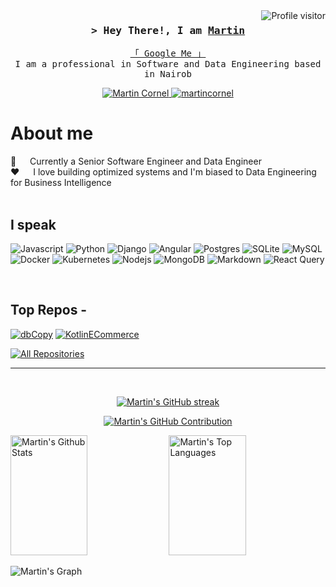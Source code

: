 
<a href="https://komarev.com/ghpvc/?username=ocornel">
  <img align="right" src="https://komarev.com/ghpvc/?username=ocornel&label=Visitors&color=0e75b6&style=flat" alt="Profile visitor" />
</a>



<!-- Intro  -->
<h3 align="center">
        <samp>&gt; Hey There!, I am
                <b><a target="_blank" href="https://mcornel.com">Martin</a></b>
        </samp>
</h3>


<p align="center"> 
  <samp>
    <a href="https://www.google.com/search?q=Martin+Cornel&oq=Martin+Cornel">「 Google Me 」</a>
    <br>
    I am a professional in Software and Data Engineering based in Nairob
    <br>
  </samp>
</p>

<p align="center">
 <a href="https://mcornel.com" target="blank">
  <img src="https://img.shields.io/badge/Website-DC143C?style=for-the-badge&logo=medium&logoColor=white" alt="Martin Cornel" />
 </a>
 <a href="https://linkedin.com/in/martincornel" target="_blank">
  <img src="https://img.shields.io/badge/LinkedIn-0077B5?style=for-the-badge&logo=linkedin&logoColor=white" alt="martincornel"/>
  </a> 
</p>

<!-- About Section -->
 # About me
 
<p>
 <!-- <img align="right" width="350" src="/assets/programmer.gif" alt="Coding gif" /> -->
  
 💼️ &emsp; Currently a Senior Software Engineer and Data Engineer <br/>
 ❤️ &emsp; I love building optimized systems and I'm biased to Data Engineering for Business Intelligence<br/><br/>

[//]: # ( 📧 &emsp; Reach me anytime: mrtncornel@gmail.com<br/><br/>)

</p>

## I speak

<!-- , , , PHP, Laravel,, , , CouchDB, MongoDB, Git, , REST, Kotlin, Superset, NiFi, Tableau, NGINX, ,  -->

![Javascript](https://img.shields.io/badge/Javascript-F0DB4F?style=for-the-badge&labelColor=black&logo=javascript&logoColor=F0DB4F)
![Python](https://img.shields.io/badge/python-3670A0?style=for-the-badge&logo=python&logoColor=ffdd54)
![Django](https://img.shields.io/badge/django-%23092E20.svg?style=for-the-badge&logo=django&logoColor=white)
![Angular](https://img.shields.io/badge/angular-%23DD0031.svg?style=for-the-badge&logo=angular&logoColor=white)
![Postgres](https://img.shields.io/badge/postgres-%23316192.svg?style=for-the-badge&logo=postgresql&logoColor=white) 
![SQLite](https://img.shields.io/badge/sqlite-%2307405e.svg?style=for-the-badge&logo=sqlite&logoColor=white) 
![MySQL](https://img.shields.io/badge/mysql-%2300f.svg?style=for-the-badge&logo=mysql&logoColor=white) 
![Docker](https://img.shields.io/badge/docker-%230db7ed.svg?style=for-the-badge&logo=docker&logoColor=white) 
![Kubernetes](https://img.shields.io/badge/kubernetes-%23326ce5.svg?style=for-the-badge&logo=kubernetes&logoColor=white)
![Nodejs](https://img.shields.io/badge/Nodejs-3C873A?style=for-the-badge&labelColor=black&logo=node.js&logoColor=3C873A)
![MongoDB](https://img.shields.io/badge/MongoDB-4EA94B?style=for-the-badge&logo=mongodb&logoColor=white)
![Markdown](https://img.shields.io/badge/Markdown-000000?style=for-the-badge&logo=markdown&logoColor=white)
![React Query](https://img.shields.io/badge/-React_Query-FF4154?style=for-the-badge&logo=react%20query&logoColor=white)

<br/>

## Top Repos -
[![dbCopy](https://github-readme-stats.vercel.app/api/pin/?username=ocornel&repo=db_copy&border_color=7F3FBF&bg_color=0D1117&title_color=C9D1D9&text_color=8B949E&icon_color=7F3FBF)](https://github.com/ocornel/db_copy)
[![KotlinECommerce](https://github-readme-stats.vercel.app/api/pin/?username=ocornel&repo=kotlin_ecommerce&border_color=7F3FBF&bg_color=0D1117&title_color=C9D1D9&text_color=8B949E&icon_color=7F3FBF)](https://github.com/ocornel/Kotlin_eCommerce)

[//]: # ([![My Web]&#40;https://github-readme-stats.vercel.app/api/pin/?username=ocornel&repo=mcornel.com&border_color=7F3FBF&bg_color=0D1117&title_color=C9D1D9&text_color=8B949E&icon_color=7F3FBF&#41;]&#40;https://github.com/ocornel/mcornel.com&#41;)

<p align="left">
  <a href="https://github.com/ocornel?tab=repositories" target="_blank"><img alt="All Repositories" title="All Repositories" src="https://img.shields.io/badge/-All%20Repos-2962FF?style=for-the-badge&logo=koding&logoColor=white"/></a>
</p>

<hr/>
<br/>

<p align="center">
  <a href="https://github.com/ocornel">
    <img src="https://github-readme-streak-stats.herokuapp.com/?user=ocornel&theme=radical&border=7F3FBF&background=0D1117" alt="Martin's GitHub streak"/>
  </a>
</p>

<p align="center">
  <a href="https://github.com/ocornel">
    <img src="https://github-profile-summary-cards.vercel.app/api/cards/profile-details?username=ocornel&theme=radical" alt="Martin's GitHub Contribution"/>
  </a>
</p>

<a> 
    <a href="https://github.com/ocornel"><img alt="Martin's Github Stats" src="https://denvercoder1-github-readme-stats.vercel.app/api?username=ocornel&show_icons=true&count_private=true&theme=react&border_color=7F3FBF&bg_color=0D1117&title_color=F85D7F&icon_color=F8D866" height="192px" width="49.5%"/></a>
  <a href="https://github.com/ocornel"><img alt="Martin's Top Languages" src="https://denvercoder1-github-readme-stats.vercel.app/api/top-langs/?username=ocornel&langs_count=8&layout=compact&theme=react&border_color=7F3FBF&bg_color=0D1117&title_color=F85D7F&icon_color=F8D866" height="192px" width="49.5%"/></a>
  <br/>
</a>


![Martin's Graph](https://github-readme-activity-graph.vercel.app/graph?username=ocornel&custom_title=Martin's%20GitHub%20Activity%20Graph&bg_color=0D1117&color=7F3FBF&line=7F3FBF&point=7F3FBF&area_color=FFFFFF&title_color=FFFFFF&area=true)
